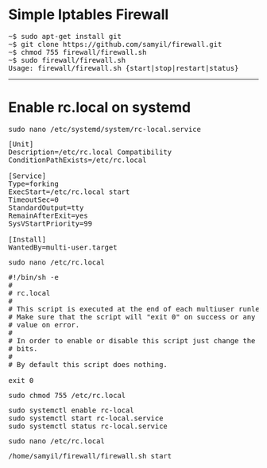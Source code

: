 # Simple Iptables Firewall

<pre>
~$ sudo apt-get install git
~$ git clone https://github.com/samyil/firewall.git
~$ chmod 755 firewall/firewall.sh
~$ sudo firewall/firewall.sh
Usage: firewall/firewall.sh {start|stop|restart|status}
</pre>

<hr>

# Enable rc.local on systemd

<pre>sudo nano /etc/systemd/system/rc-local.service</pre>

<pre>
[Unit]
Description=/etc/rc.local Compatibility
ConditionPathExists=/etc/rc.local

[Service]
Type=forking
ExecStart=/etc/rc.local start
TimeoutSec=0
StandardOutput=tty
RemainAfterExit=yes
SysVStartPriority=99

[Install]
WantedBy=multi-user.target
</pre>

<pre>sudo nano /etc/rc.local</pre>

<pre>
#!/bin/sh -e
#
# rc.local
#
# This script is executed at the end of each multiuser runlevel.
# Make sure that the script will "exit 0" on success or any other
# value on error.
#
# In order to enable or disable this script just change the execution
# bits.
#
# By default this script does nothing.

exit 0
</pre>

<pre>
sudo chmod 755 /etc/rc.local
</pre>

<pre>
sudo systemctl enable rc-local
sudo systemctl start rc-local.service
sudo systemctl status rc-local.service
</pre>


<pre>sudo nano /etc/rc.local</pre>
<pre>/home/samyil/firewall/firewall.sh start</pre>

